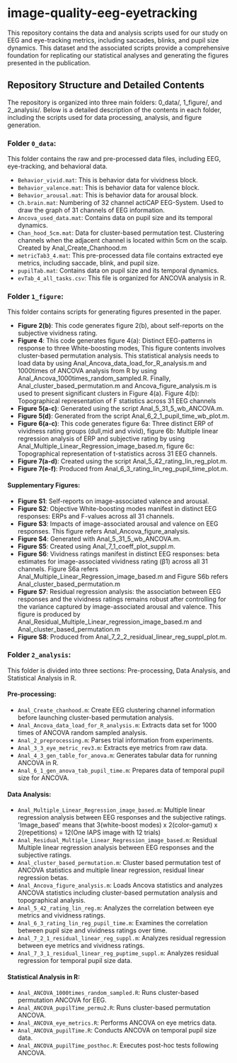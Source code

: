 # image-quality-eeg-eyetracking
This repository contains the data and analysis scripts used for our study on EEG and eye-tracking metrics, including saccades, blinks, and pupil size dynamics. This dataset and the associated scripts provide a comprehensive foundation for replicating our statistical analyses and generating the figures presented in the publication.

## Repository Structure and Detailed Contents
The repository is organized into three main folders: 0_data/, 1_figure/, and 2_analysis/. Below is a detailed description of the contents in each folder, including the scripts used for data processing, analysis, and figure generation.

### Folder ```0_data```:
This folder contains the raw and pre-processed data files, including EEG, eye-tracking, and behavioral data.
- ```Behavior_vivid.mat```: This is behavior data for vividness block.
- ```Behavior_valence.mat```: This is behavior data for valence block.
- ```Behavior_arousal.mat```: This is behavior data for arousal block.
- ```Ch.brain.mat```: Numbering of 32 channel actiCAP EEG-System. Used to draw the graph of 31 channels of EEG information.
- ```Ancova_used_data.mat```: Contains data on pupil size and its temporal dynamics.
- ```Chan_hood_5cm.mat```: Data for cluster-based permutation test. Clustering channels when the adjacent channel is located within 5cm on the scalp. Created by Anal_Create_Chanhood.m
- ```metricTab3_4.mat```: This pre-processed data file contains extracted eye metrics, including saccade, blink, and pupil size.
- ```pupilTab.mat```: Contains data on pupil size and its temporal dynamics.
- ```evTab_4_all_tasks.csv```: This file is organized for ANCOVA analysis in R.
### Folder ```1_figure```:
This folder contains scripts for generating figures presented in the paper.
- **Figure 2(b)**: This code generates figure 2(b), about self-reports on the subjective vividness rating.  
- **Figure 4**: This code generates figure 4(a): Distinct EEG-patterns in response to three White-boosting modes, This figure contents involves cluster-based permutation analysis. This statistical analysis needs to load data by using Anal_Ancova_data_load_for_R_analysis.m and 1000times of ANCOVA analysis from R by using Anal_Ancova_1000times_random_sampled.R. Finally, Anal_cluster_based_permutation.m and Ancova_figure_analysis.m is used to present significant clusters in Figure 4(a). Figure 4(b): Topographical representation of F statistics across 31 EEG channels
- **Figure 5(a-c)**: Generated using the script Anal_5_31_5_wb_ANCOVA.m.
- **Figure 5(d)**: Generated from the script Anal_6_2_1_pupil_time_wb_plot.m.
- **Figure 6(a-c)**: This code generates figure 6a: Three distinct ERP of vividness rating groups (dull,mid and vivid), figure 6b: Multiple linear regression analysis of ERP and subjective rating by using Anal_Multiple_Linear_Regression_image_based.m, figure 6c: Topographical representation of t-statistics across 31 EEG channels.
- **Figure 7(a-d)**: Created using the script Anal_5_42_rating_lin_reg_plot.m.
- **Figure 7(e-f)**: Produced from Anal_6_3_rating_lin_reg_pupil_time_plot.m.
#### Supplementary Figures:
- **Figure S1**: Self-reports on image-associated valence and arousal.
- **Figure S2**: Objective White-boosting modes manifest in distinct EEG responses: 
ERPs and F-values across all 31 channels. 
- **Figure S3**: Impacts of image-associated arousal and valence on EEG responses. This figure refers Anal_Ancova_figure_analysis.
- **Figure S4**: Generated with Anal_5_31_5_wb_ANCOVA.m.
- **Figure S5**: Created using Anal_7_1_coeff_plot_suppl.m.
- **Figure S6**: Vividness ratings manifest in distinct EEG responses: beta estimates 
for image-associated vividness rating (β1) across all 31 channels. Figure S6a refers Anal_Multiple_Linear_Regression_image_based.m and Figure S6b refers Anal_cluster_based_permutation.m
- **Figure S7**: Residual regression analysis: the association between EEG responses 
and the vividness ratings remains robust after controlling for the variance captured 
by image-associated arousal and valence. This figure is produced by Anal_Residual_Multiple_Linear_regression_image_based.m and Anal_cluster_based_permutation.m
- **Figure S8**: Produced from Anal_7_2_2_residual_linear_reg_suppl_plot.m.
### Folder ```2_analysis```:
This folder is divided into three sections: Pre-processing, Data Analysis, and Statistical Analysis in R.
#### Pre-processing:
- ```Anal_Create_chanhood.m```: Create EEG clustering channel information before launching cluster-based permutation analysis.
- ```Anal_Ancova_data_load_for_R_analysis.m```: Extracts data set for 1000 times of ANCOVA random sampled analysis.
- ```Anal_2_preprocessing.m```: Parses trial information from experiments.
- ```Anal_3_3_eye_metric_rev3.m```: Extracts eye metrics from raw data.
- ```Anal_4_3_gen_table_for_anova.m```: Generates tabular data for running ANCOVA in R.
- ```Anal_6_1_gen_anova_tab_pupil_time.m```: Prepares data of temporal pupil size for ANCOVA.
#### Data Analysis:
- ```Anal_Multiple_Linear_Regression_image_based.m```: Multiple linear regression analysis between EEG responses and the subjective ratings. 'Image_based' means that 3(white-boost modes) x 2(color-gamut) x 2(repetitions) = 12(One IAPS image with 12 trials) 
- ```Anal_Residual_Multiple_Linear_Regression_image_based.m```: Residual Multiple linear regression analysis between EEG responses and the subjective ratings.
- ```Anal_cluster_based_permutation.m```: Cluster based permutation test of ANCOVA statistics and multiple linear regression, residual linear regression betas.
- ```Anal_Ancova_figure_analysis.m```: Loads Ancova statistics and analyzes ANCOVA statistics including cluster-based permutation analysis and topographical analysis.
- ```Anal_5_42_rating_lin_reg.m```: Analyzes the correlation between eye metrics and vividness ratings.
- ```Anal_6_3_rating_lin_reg_pupil_time.m```: Examines the correlation between pupil size and vividness ratings over time.
- ```Anal_7_2_1_residual_linear_reg_suppl.m```: Analyzes residual regression between eye metrics and vividness ratings.
- ```Anal_7_3_1_residual_linear_reg_puptime_suppl.m```: Analyzes residual regression for temporal pupil size data.
#### Statistical Analysis in R:
- ```Anal_ANCOVA_1000times_random_sampled.R```: Runs cluster-based permutation ANCOVA for EEG.
- ```Anal_ANCOVA_pupilTime_permu2.R```: Runs cluster-based permutation ANCOVA.
- ```Anal_ANCOVA_eye_metrics.R```: Performs ANCOVA on eye metrics data.
- ```Anal_ANCOVA_pupilTime.R```: Conducts ANCOVA on temporal pupil size data.
- ```Anal_ANCOVA_pupilTime_posthoc.R```: Executes post-hoc tests following ANCOVA.
